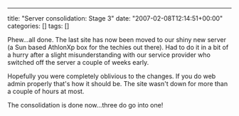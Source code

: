 ---
title: "Server consolidation: Stage 3"
date: "2007-02-08T12:14:51+00:00"
categories: []
tags: []

Phew...all done. The last site has now been moved to our shiny new server (a Sun based AthlonXp box for the techies out there). Had to do it in a bit of a hurry after a slight misunderstanding with our service provider who switched off the server a couple of weeks early.

Hopefully you were completely oblivious to the changes. If you do web admin properly that's how it should be. The site wasn't down for more than a couple of hours at most.

The consolidation is done now...three do go into one!
